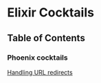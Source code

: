 # Elixir Cocktails

## Table of Contents

### Phoenix cocktails

[Handling URL redirects](/elixir-cocktails/phoenix/redirects)


